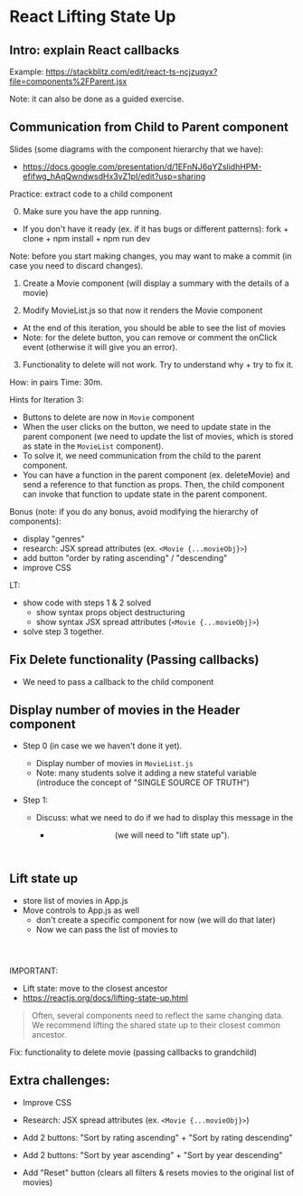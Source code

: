
# React  Lifting State Up

<!-- 

Status: draft

Note:
- All based on the app "popcorn-time" we created the day before


@todo:
- create diagram(s) with component structure

-->


## Intro: explain React callbacks

Example: https://stackblitz.com/edit/react-ts-ncjzuqyx?file=components%2FParent.jsx

Note: it can also be done as a guided exercise.

<!-- 
@todo: 
- add exercise to practice callbacks
- can also include demo/exercise to see how to pass props to grandchild
 -->


## Communication from Child to Parent component

Slides (some diagrams with the component hierarchy that we have):
- https://docs.google.com/presentation/d/1EFnNJ6qYZslidhHPM-efifwg_hAqQwndwsdHx3vZ1pI/edit?usp=sharing




Practice: extract code to a child component

<!--
@todo:

Need to  improve instructions for this activity
- goal of Movie component: display the details of only one movie (it will receive those details through props).
- keep the import for .json in MovieList.js

IF NOT, do codealong (instead of class activity)

-->

0. Make sure you have the app running.
  - If you don't have it ready (ex. if it has bugs or different patterns): fork + clone + npm install + npm run dev

Note: before you start making changes, you may want to make a commit (in case you need to discard changes).

1. Create a Movie component (will display a summary with the details of a movie)
  <!-- Movie => MovieSummary -->
2. Modify MovieList.js so that now it renders the Movie component
  - At the end of this iteration, you should be able to see the list of movies
  - Note: for the delete button, you can remove or comment the onClick event (otherwise it will give you an error).
3. Functionality to delete will not work. Try to understand why + try to fix it.


How: in pairs
Time: 30m.


Hints for Iteration 3: 
- Buttons to delete are now in `Movie` component
- When the user clicks on the button, we need to update state in the parent component (we need to update the list of movies, which is stored as state in the `MovieList` component).
- To solve it, we need communication from the child to the parent component.
- You can have a function in the parent component (ex. deleteMovie) and send a reference to that function as props. Then, the child component can invoke that function to update state in the parent component.


Bonus (note: if you do any bonus, avoid modifying the hierarchy of components):
- display "genres"
- research: JSX spread attributes (ex. `<Movie {...movieObj}>`)
- add button "order by rating ascending" / "descending"
- improve CSS


LT:
- show code with steps 1 & 2 solved
  - show syntax props object destructuring
  - show syntax JSX spread attributes (`<Movie {...movieObj}>`)
- solve step 3 together.



## Fix Delete functionality (Passing callbacks)

- We need to pass a callback to the child component


  <!-- 
  
    Note:
    - for the callback, can call it  <Component callbackDoSomething={} />
    - also, many students find it easier if we pass the updater function directly to the children (instead of passing a reference to a function in the parent component)
    
  -->



## Display number of movies in the Header component

- Step 0 (in case we we haven't done it yet). 
  - Display number of movies in `MovieList.js`
  - Note: many students solve it adding a new stateful variable (introduce the concept of "SINGLE SOURCE OF TRUTH")

- Step 1:
  - Discuss: what we need to do if we had to display this message in the <Header />
    - (we will need to "lift state up").



## Lift state up

- store list of movies in App.js
- Move controls to App.js as well
  - don't create a specific component for now (we will do that later)
  - Now we can pass the list of movies to <Header />

IMPORTANT:
- Lift state: move to the closest ancestor
- https://reactjs.org/docs/lifting-state-up.html

> Often, several components need to reflect the same changing data. We recommend lifting the shared state up to their closest common ancestor. 


Fix: functionality to delete movie (passing callbacks to grandchild)



## Extra challenges:

- Improve CSS
- Research: JSX spread attributes (ex. `<Movie {...movieObj}>`)

- Add 2 buttons: "Sort by rating ascending" + "Sort by rating descending"
- Add 2 buttons: "Sort by year ascending" + "Sort by year descending"
- Add "Reset" button (clears all filters & resets movies to the original list of movies)


